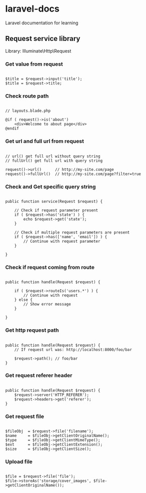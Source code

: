 # laravel-docs
Laravel documentation for learning  
  
  
## Request service library  

Library: Illuminate\Http\Request


### Get value from request  

```

$title = $request->input('title');
$title = $request->title;

```


### Check route path 

```

// layouts.blade.php 

@if ( request()->is('about')
    <div>Welcome to about page</div>
@endif

```


### Get url and full url from request  

```

// url() get full url without query string 
// fullUrl() get full url with query string

request()->url()      // http://my-site.com/page
request()->fullUrl()  // http://my-site.com/page?filter=true

```



### Check and Get specific query string  
  
```

public function service(Request $request) {

    // Check if request parameter present
    if ( $request->has('state') ) {
        echo $request->get('state');
    }
    
    // Check if multiple request parameters are present
    if ( $request->has(['name', 'email']) ) {
        // Continue with request parameter
    }
    
}

```  
  
  
### Check if request coming from route  
  
```

public function handle(Request $request) {

    if ( $request->routeIs('users.*') ) {
        // Continue with request
    } else {
        // Show error message
    }

}

```



### Get http request path  

```

public function handle(Request $request) {
    // If request url was: http://localhost:8000/foo/bar
    
    $request->path(); // foo/bar
}

```  



### Get request referer header  

```

public function handle(Request $request) {
    $request->server('HTTP_REFERER');
    $request->headers->get('referer');
}

```  



### Get request file  

```

$fileObj  = $request->file('filename');
$name     = $fileObj->getClientOriginalName();
$type     = $fileObj->getClientMimeType();
$ext      = $fileObj->getClientExtension();
$size     = $fileObj->getClientSize();

```  



### Upload file  

```

$file = $request->file('file');
$file->storeAs('storage/cover_images', $file->getClientOriginalName());

```
